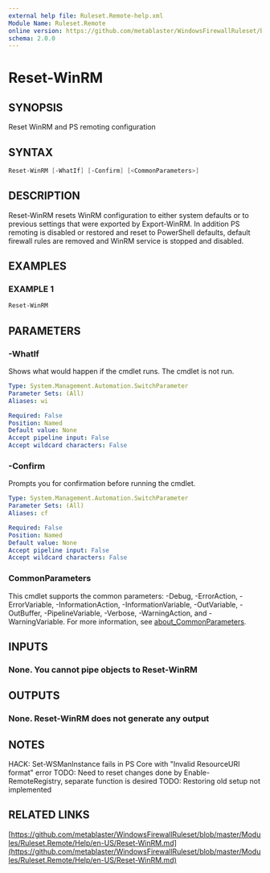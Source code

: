 ```yaml
---
external help file: Ruleset.Remote-help.xml
Module Name: Ruleset.Remote
online version: https://github.com/metablaster/WindowsFirewallRuleset/blob/master/Modules/Ruleset.Remote/Help/en-US/Reset-WinRM.md
schema: 2.0.0
---
```


# Reset-WinRM

## SYNOPSIS

Reset WinRM and PS remoting configuration

## SYNTAX

```powershell
Reset-WinRM [-WhatIf] [-Confirm] [<CommonParameters>]
```

## DESCRIPTION

Reset-WinRM resets WinRM configuration to either system defaults or to previous settings
that were exported by Export-WinRM.
In addition PS remoting is disabled or restored and reset to PowerShell defaults,
default firewall rules are removed and WinRM service is stopped and disabled.

## EXAMPLES

### EXAMPLE 1

```powershell
Reset-WinRM
```

## PARAMETERS

### -WhatIf

Shows what would happen if the cmdlet runs.
The cmdlet is not run.

```yaml
Type: System.Management.Automation.SwitchParameter
Parameter Sets: (All)
Aliases: wi

Required: False
Position: Named
Default value: None
Accept pipeline input: False
Accept wildcard characters: False
```

### -Confirm

Prompts you for confirmation before running the cmdlet.

```yaml
Type: System.Management.Automation.SwitchParameter
Parameter Sets: (All)
Aliases: cf

Required: False
Position: Named
Default value: None
Accept pipeline input: False
Accept wildcard characters: False
```

### CommonParameters

This cmdlet supports the common parameters: -Debug, -ErrorAction, -ErrorVariable, -InformationAction, -InformationVariable, -OutVariable, -OutBuffer, -PipelineVariable, -Verbose, -WarningAction, and -WarningVariable. For more information, see [about_CommonParameters](http://go.microsoft.com/fwlink/?LinkID=113216).

## INPUTS

### None. You cannot pipe objects to Reset-WinRM

## OUTPUTS

### None. Reset-WinRM does not generate any output

## NOTES

HACK: Set-WSManInstance fails in PS Core with "Invalid ResourceURI format" error
TODO: Need to reset changes done by Enable-RemoteRegistry, separate function is desired
TODO: Restoring old setup not implemented

## RELATED LINKS

[https://github.com/metablaster/WindowsFirewallRuleset/blob/master/Modules/Ruleset.Remote/Help/en-US/Reset-WinRM.md](https://github.com/metablaster/WindowsFirewallRuleset/blob/master/Modules/Ruleset.Remote/Help/en-US/Reset-WinRM.md)
